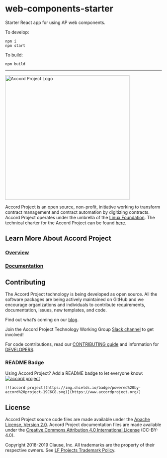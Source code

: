 # web-components-starter
Starter React app for using AP web components.

To develop:

```
npm i
npm start
```

To build:

```
npm build
```
---

<a href="https://www.accordproject.org/">
  <img src="assets/APLogo.png" alt="Accord Project Logo" width="400" />
</a>

Accord Project is an open source, non-profit, initiative working to transform contract management and contract automation by digitizing contracts. Accord Project operates under the umbrella of the [Linux Foundation][linuxfound]. The technical charter for the Accord Project can be found [here][charter].

## Learn More About Accord Project

### [Overview][apmain]

### [Documentation][apdoc]

## Contributing

The Accord Project technology is being developed as open source. All the software packages are being actively maintained on GitHub and we encourage organizations and individuals to contribute requirements, documentation, issues, new templates, and code.

Find out what’s coming on our [blog][apblog].

Join the Accord Project Technology Working Group [Slack channel][apslack] to get involved!

For code contributions, read our [CONTRIBUTING guide][contributing] and information for [DEVELOPERS][developers].

### README Badge

Using Accord Project? Add a README badge to let everyone know: [![accord project](https://img.shields.io/badge/powered%20by-accord%20project-19C6C8.svg)](https://www.accordproject.org/)

```
[![accord project](https://img.shields.io/badge/powered%20by-accord%20project-19C6C8.svg)](https://www.accordproject.org/)
```

## License <a name="license"></a>

Accord Project source code files are made available under the [Apache License, Version 2.0][apache].
Accord Project documentation files are made available under the [Creative Commons Attribution 4.0 International License][creativecommons] (CC-BY-4.0).

Copyright 2018-2019 Clause, Inc. All trademarks are the property of their respective owners. See [LF Projects Trademark Policy](https://lfprojects.org/policies/trademark-policy/).

[linuxfound]: https://www.linuxfoundation.org
[charter]: https://github.com/accordproject/governance/blob/master/accord-project-technical-charter.md
[apmain]: https://accordproject.org/ 
[apblog]: https://medium.com/@accordhq
[apdoc]: https://docs.accordproject.org/
[apslack]: https://accord-project-slack-signup.herokuapp.com

[contributing]: https://github.com/accordproject/web-components-starter/blob/master/CONTRIBUTING.md
[developers]: https://github.com/accordproject/web-components-starter/blob/master/DEVELOPERS.md

[apache]: https://github.com/accordproject/web-components-starter/blob/master/LICENSE
[creativecommons]: http://creativecommons.org/licenses/by/4.0/
